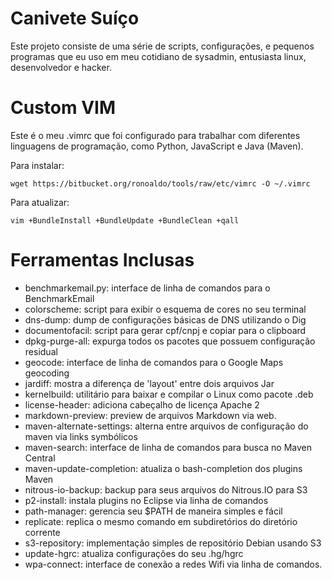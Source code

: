 # Canivete Suíço

Este projeto consiste de uma série de scripts, configurações,
e pequenos programas que eu uso em meu cotidiano de sysadmin,
entusiasta linux, desenvolvedor e hacker.

# Custom VIM

Este é o meu .vimrc que foi configurado para trabalhar com diferentes
linguagens de programação, como Python, JavaScript e Java (Maven).

Para instalar:

    wget https://bitbucket.org/ronoaldo/tools/raw/etc/vimrc -O ~/.vimrc

Para atualizar:

    vim +BundleInstall +BundleUpdate +BundleClean +qall

# Ferramentas Inclusas

* benchmarkemail.py: interface de linha de comandos para o BenchmarkEmail 
* colorscheme: script para exibir o esquema de cores no seu terminal
* dns-dump: dump de configurações básicas de DNS utilizando o Dig
* documentofacil: script para gerar cpf/cnpj e copiar para o clipboard
* dpkg-purge-all: expurga todos os pacotes que possuem configuração residual
* geocode: interface de linha de comandos para o Google Maps geocoding
* jardiff: mostra a diferença de 'layout' entre dois arquivos Jar
* kernelbuild: utilitário para baixar e compilar o Linux como pacote .deb
* license-header: adiciona cabeçalho de licença Apache 2
* markdown-preview: preview de arquivos Markdown via web.
* maven-alternate-settings: alterna entre arquivos de configuração do maven 
  via links symbólicos
* maven-search: interface de linha de comandos para busca no Maven Central
* maven-update-completion: atualiza o bash-completion dos plugins Maven
* nitrous-io-backup: backup para seus arquivos do Nitrous.IO para S3
* p2-install: instala plugins no Eclipse via linha de comandos
* path-manager: gerencia seu $PATH de maneira simples e fácil
* replicate: replica o mesmo comando em subdiretórios do diretório corrente
* s3-repository: implementação simples de repositório Debian usando S3
* update-hgrc: atualiza configurações do seu .hg/hgrc
* wpa-connect: interface de conexão a redes Wifi via linha de comandos.
